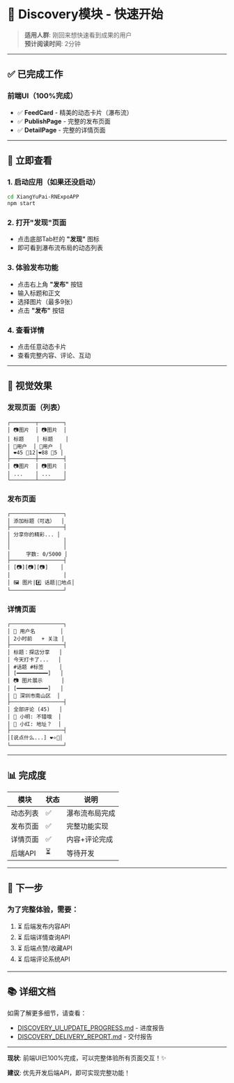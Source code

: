 # 🚀 Discovery模块 - 快速开始

> **适用人群**: 刚回来想快速看到成果的用户  
> **预计阅读时间**: 2分钟

---

## ✅ 已完成工作

### 前端UI（100%完成）
- ✅ **FeedCard** - 精美的动态卡片（瀑布流）
- ✅ **PublishPage** - 完整的发布页面
- ✅ **DetailPage** - 完整的详情页面

---

## 📱 立即查看

### 1. 启动应用（如果还没启动）
```bash
cd XiangYuPai-RNExpoAPP
npm start
```

### 2. 打开"发现"页面
- 点击底部Tab栏的 **"发现"** 图标
- 即可看到瀑布流布局的动态列表

### 3. 体验发布功能
- 点击右上角 **"发布"** 按钮
- 输入标题和正文
- 选择图片（最多9张）
- 点击 **"发布"** 按钮

### 4. 查看详情
- 点击任意动态卡片
- 查看完整内容、评论、互动

---

## 🎨 视觉效果

### 发现页面（列表）
```
┌────────┬────────┐
│ 📷图片  │ 📷图片  │
│ 标题    │ 标题    │
│ 👤用户  │ 👤用户  │
│ ❤️45 💬12│❤️88 💬5 │
├────────┼────────┤
│ 📷图片  │ 📷图片  │
│ ...    │ ...    │
└────────┴────────┘
```

### 发布页面
```
┌─────────────────┐
│ 添加标题（可选）  │
├─────────────────┤
│ 分享你的精彩... │
│                 │
│                 │
│     字数: 0/5000 │
├─────────────────┤
│ [📷][📷][📷]    │
│                 │
│ 🖼️ 图片|#️⃣ 话题|📍地点│
└─────────────────┘
```

### 详情页面
```
┌─────────────────┐
│ 👤 用户名        │
│ 2小时前   + 关注 │
├─────────────────┤
│ 标题：探店分享   │
│ 今天打卡了...   │
│ #话题 #标签     │
│ [━━━━━━━━━━]   │
│ 📷 图片展示      │
│ [━━━━━━━━━━]   │
│ 📍 深圳市南山区  │
├─────────────────┤
│ 全部评论 (45)   │
│ 👤 小明: 不错哦  │
│ 👤 小红: 地址？  │
├─────────────────┤
│[说点什么...] ❤️⭐🔗│
└─────────────────┘
```

---

## 📊 完成度

| 模块 | 状态 | 说明 |
|------|------|------|
| 动态列表 | ✅ | 瀑布流布局完成 |
| 发布页面 | ✅ | 完整功能实现 |
| 详情页面 | ✅ | 内容+评论完成 |
| 后端API | ⏳ | 等待开发 |

---

## 🎯 下一步

### 为了完整体验，需要：
1. ⏳ 后端发布内容API
2. ⏳ 后端详情查询API  
3. ⏳ 后端点赞/收藏API
4. ⏳ 后端评论系统API

---

## 📚 详细文档

如需了解更多细节，请查看：
- [DISCOVERY_UI_UPDATE_PROGRESS.md](./DISCOVERY_UI_UPDATE_PROGRESS.md) - 进度报告
- [DISCOVERY_DELIVERY_REPORT.md](./DISCOVERY_DELIVERY_REPORT.md) - 交付报告

---

**现状**: 前端UI已100%完成，可以完整体验所有页面交互！✨

**建议**: 优先开发后端API，即可实现完整功能！
